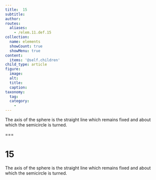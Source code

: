 ```yaml
---
title:  15
subtitle: 
author:
routes:
  aliases:
    - /elem.11.def.15
collection:
  name: elements
  showCount: true
  showMenu: true
content:
  items: '@self.children'
child_type: article
figure:
  image:
  alt:
  title:
  caption:
taxonomy:
  tag:
  category:
    - 
---
```


<p>The <hi rend="bold">axis of the sphere</hi> is the straight line which remains fixed and about which the semicircle is turned.</p>

===

<h1>15</h1>
<p>The <span class="bold">axis of the sphere</span> is the straight line which remains fixed and about which the semicircle is turned.</p>
